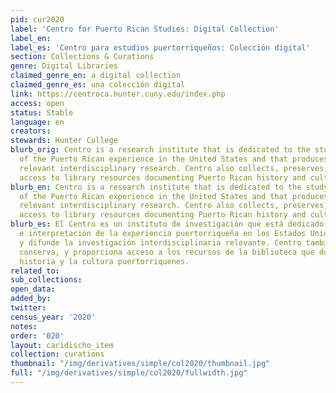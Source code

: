 ```yaml
---
pid: cur2020
label: 'Centro for Puerto Rican Studies: Digital Collection'
label_en:
label_es: 'Centro para estudios puertorriqueños: Colección digital'
section: Collections & Curations
genre: Digital Libraries
claimed_genre_en: a digital collection
claimed_genre_es: una colección digital
link: https://centroca.hunter.cuny.edu/index.php
access: open
status: Stable
language: en
creators:
stewards: Hunter College
blurb_orig: Centro is a research institute that is dedicated to the study and interpretation
  of the Puerto Rican experience in the United States and that produces and disseminates
  relevant interdisciplinary research. Centro also collects, preserves, and provides
  access to library resources documenting Puerto Rican history and culture.
blurb_en: Centro is a research institute that is dedicated to the study and interpretation
  of the Puerto Rican experience in the United States and that produces and disseminates
  relevant interdisciplinary research. Centro also collects, preserves, and provides
  access to library resources documenting Puerto Rican history and culture.
blurb_es: El Centro es un instituto de investigación que está dedicado al estudio
  e interpretación de la experiencia puertorriqueña en los Estados Unidos y que produce
  y difunde la investigación interdisciplinaria relevante. Centro también recopila,
  conserva, y proporciona acceso a los recursos de la biblioteca que documenta la
  historia y la cultura puertorriquenes.
related_to:
sub_collections:
open_data:
added_by:
twitter:
census_year: '2020'
notes:
order: '020'
layout: caridischo_item
collection: curations
thumbnail: "/img/derivatives/simple/col2020/thumbnail.jpg"
full: "/img/derivatives/simple/col2020/fullwidth.jpg"
---
```

